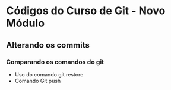 # Códigos do Curso de Git - Novo Módulo

## Alterando os commits

### Comparando os comandos do git

* Uso do comando git restore
* Comando Git push
